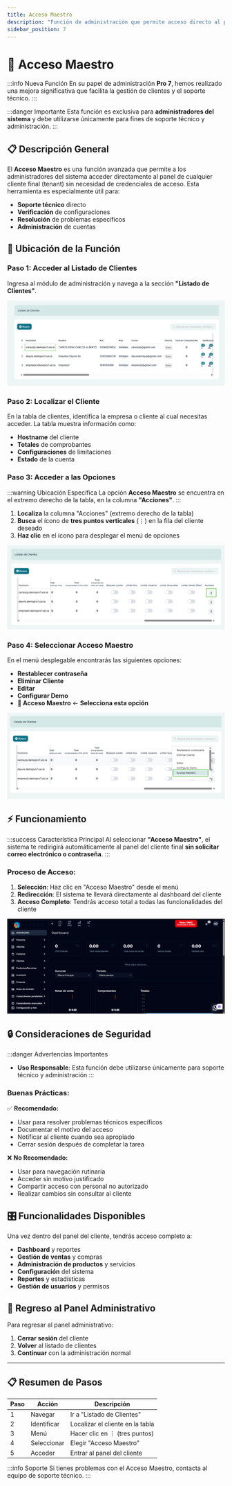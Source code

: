 ```yaml
---
title: Acceso Maestro
description: "Función de administración que permite acceso directo al panel del cliente final sin credenciales."
sidebar_position: 7
---
```


# 🔑 Acceso Maestro

:::info Nueva Función
En su papel de administración **Pro 7**, hemos realizado una mejora significativa que facilita la gestión de clientes y el soporte técnico.
:::

:::danger Importante
Esta función es exclusiva para **administradores del sistema** y debe utilizarse únicamente para fines de soporte técnico y administración.
:::

## 📋 Descripción General

El **Acceso Maestro** es una función avanzada que permite a los administradores del sistema acceder directamente al panel de cualquier cliente final (tenant) sin necesidad de credenciales de acceso. Esta herramienta es especialmente útil para:

- **Soporte técnico** directo
- **Verificación** de configuraciones
- **Resolución** de problemas específicos
- **Administración** de cuentas

## 🎯 Ubicación de la Función

### Paso 1: Acceder al Listado de Clientes

Ingresa al módulo de administración y navega a la sección **"Listado de Clientes"**.

![Listado de Clientes](img/Listado-de-clientes_01.jpg)

### Paso 2: Localizar el Cliente

En la tabla de clientes, identifica la empresa o cliente al cual necesitas acceder. La tabla muestra información como:

- **Hostname** del cliente
- **Totales** de comprobantes
- **Configuraciones** de limitaciones
- **Estado** de la cuenta

### Paso 3: Acceder a las Opciones

:::warning Ubicación Específica
La opción **Acceso Maestro** se encuentra en el extremo derecho de la tabla, en la columna **"Acciones"**.
:::

1. **Localiza** la columna "Acciones" (extremo derecho de la tabla)
2. **Busca** el ícono de **tres puntos verticales** (⋮) en la fila del cliente deseado
3. **Haz clic** en el ícono para desplegar el menú de opciones

![Menú de Acciones](img/Listado-de-clientes_02.jpg)

### Paso 4: Seleccionar Acceso Maestro

En el menú desplegable encontrarás las siguientes opciones:

- **Restablecer contraseña**
- **Eliminar Cliente**
- **Editar**
- **Configurar Demo**
- **🔄 Acceso Maestro** ← **Selecciona esta opción**

![Opciones del Menú](img/Listado-de-clientes_03.jpg)

## ⚡ Funcionamiento

:::success Característica Principal
Al seleccionar **"Acceso Maestro"**, el sistema te redirigirá automáticamente al panel del cliente final **sin solicitar correo electrónico o contraseña**.
:::

### Proceso de Acceso:

1. **Selección**: Haz clic en "Acceso Maestro" desde el menú
2. **Redirección**: El sistema te llevará directamente al dashboard del cliente
3. **Acceso Completo**: Tendrás acceso total a todas las funcionalidades del cliente

![Acceso Maestro](img/Listado-de-clientes_04.jpg)

## 🔒 Consideraciones de Seguridad

:::danger Advertencias Importantes
- **Uso Responsable**: Esta función debe utilizarse únicamente para soporte técnico y administración
:::

### Buenas Prácticas:

✅ **Recomendado:**
- Usar para resolver problemas técnicos específicos
- Documentar el motivo del acceso
- Notificar al cliente cuando sea apropiado
- Cerrar sesión después de completar la tarea

❌ **No Recomendado:**
- Usar para navegación rutinaria
- Acceder sin motivo justificado
- Compartir acceso con personal no autorizado
- Realizar cambios sin consultar al cliente

## 🎛️ Funcionalidades Disponibles

Una vez dentro del panel del cliente, tendrás acceso completo a:

- **Dashboard** y reportes
- **Gestión de ventas** y compras
- **Administración de productos** y servicios
- **Configuración** del sistema
- **Reportes** y estadísticas
- **Gestión de usuarios** y permisos

## 🔄 Regreso al Panel Administrativo

Para regresar al panel administrativo:

1. **Cerrar sesión** del cliente
2. **Volver** al listado de clientes
3. **Continuar** con la administración normal

---

## 📋 Resumen de Pasos

| Paso | Acción | Descripción |
|------|--------|-------------|
| 1 | Navegar | Ir a "Listado de Clientes" |
| 2 | Identificar | Localizar el cliente en la tabla |
| 3 | Menú | Hacer clic en ⋮ (tres puntos) |
| 4 | Seleccionar | Elegir "Acceso Maestro" |
| 5 | Acceder | Entrar al panel del cliente |

:::info Soporte
Si tienes problemas con el Acceso Maestro, contacta al equipo de soporte técnico.
:::
